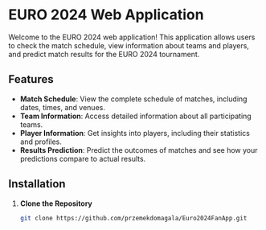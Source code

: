 # EURO 2024 Web Application

Welcome to the EURO 2024 web application! This application allows users to check the match schedule, view information about teams and players, and predict match results for the EURO 2024 tournament.

## Features

- **Match Schedule**: View the complete schedule of matches, including dates, times, and venues.
- **Team Information**: Access detailed information about all participating teams.
- **Player Information**: Get insights into players, including their statistics and profiles.
- **Results Prediction**: Predict the outcomes of matches and see how your predictions compare to actual results.

## Installation

1. **Clone the Repository**

   ```bash
   git clone https://github.com/przemekdomagala/Euro2024FanApp.git
